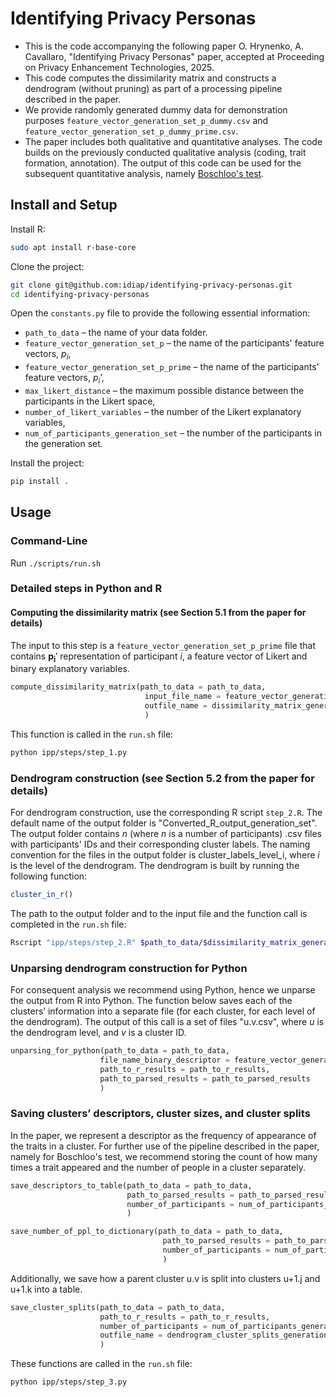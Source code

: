<!--
SPDX-FileCopyrightText: 2024 © Idiap Research Institute <contact@idiap.ch>
SPDX-FileContributor: Olena Hrynenko <olena.hrynenko@idiap.ch>

SPDX-License-Identifier: GPL-3.0-only
-->

# Identifying Privacy Personas

- This is the code accompanying the following paper O. Hrynenko, A. Cavallaro, "Identifying Privacy Personas" paper, accepted at Proceeding on Privacy Enhancement Technologies, 2025.
- This code computes the dissimilarity matrix and constructs a dendrogram (without pruning) as part of a processing pipeline described in the paper.
- We provide randomly generated dummy data for demonstration purposes `feature_vector_generation_set_p_dummy.csv` and `feature_vector_generation_set_p_dummy_prime.csv`.
- The paper includes both qualitative and quantitative analyses. The code builds on the previously conducted qualitative analysis (coding, trait formation, annotation). The output of this code can be used for the subsequent quantitative analysis, namely [Boschloo's test](https://docs.scipy.org/doc/scipy/reference/generated/scipy.stats.boschloo_exact.html).


## Install and Setup

Install R:

```bash
sudo apt install r-base-core
```

Clone the project:

```bash
git clone git@github.com:idiap/identifying-privacy-personas.git
cd identifying-privacy-personas
```

Open the `constants.py` file to provide the following essential information:

- `path_to_data` – the name of your data folder.
- `feature_vector_generation_set_p` – the name of the participants' feature vectors, $p_i$,
- `feature_vector_generation_set_p_prime` – the name of the participants' feature vectors, $p_i’$,
- `max_likert_distance` – the maximum possible distance between the participants in the Likert space,
- `number_of_likert_variables` – the number of the Likert explanatory variables,
- `num_of_participants_generation_set` – the number of the participants in the generation set.

Install the project:

```bash
pip install .
```

## Usage

### Command-Line

Run `./scripts/run.sh`

### Detailed steps in Python and R

#### Computing the dissimilarity matrix (see Section 5.1 from the paper for details)

The input to this step is a `feature_vector_generation_set_p_prime` file that contains $\bm{p_i}'$ representation of participant $i$, a feature vector of Likert and binary explanatory variables.

```python
compute_dissimilarity_matrix(path_to_data = path_to_data, 
                              input_file_name = feature_vector_generation_set_p_prime,
                              outfile_name = dissimilarity_matrix_generation_set
                              )
```

This function is called in the `run.sh` file:

```bash
python ipp/steps/step_1.py
```

### Dendrogram construction (see Section 5.2 from the paper for details)

For dendrogram construction, use the corresponding R script `step_2.R`. The default name of the output folder is "Converted_R_output_generation_set". The output folder contains $n$ (where $n$ is a number of participants) .csv files with participants' IDs and their corresponding cluster labels. The naming convention for the files in the output folder is cluster_labels_level_i, where $i$ is the level of the dendrogram. The dendrogram is built by running the following function:

```R
cluster_in_r()
```

The path to the output folder and to the input file and the function call is completed in the `run.sh` file:

```bash
Rscript "ipp/steps/step_2.R" $path_to_data/$dissimilarity_matrix_generation_set $path_to_data/$path_to_r_results
```

### Unparsing dendrogram construction for Python

For consequent analysis we recommend using Python, hence we unparse the output from R into Python. The function below saves each of the clusters’ information into a separate file (for each cluster, for each level of the dendrogram). The output of this call is a set of files "u.v.csv", where $u$ is the dendrogram level, and $v$ is a cluster ID.

```python
unparsing_for_python(path_to_data = path_to_data, 
                    file_name_binary_descriptor = feature_vector_generation_set_p, 
                    path_to_r_results = path_to_r_results,
                    path_to_parsed_results = path_to_parsed_results
                    )
```

### Saving clusters’ descriptors, cluster sizes, and cluster splits

In the paper, we represent a descriptor as the frequency of appearance of the traits in a cluster. For further use of the pipeline described in the paper, namely for  Boschloo's test, we recommend storing the count of how many times a trait appeared and the number of people in a cluster separately.

```python
save_descriptors_to_table(path_to_data = path_to_data, 
                          path_to_parsed_results = path_to_parsed_results, 
                          number_of_participants = num_of_participants_generation_set
                          )

save_number_of_ppl_to_dictionary(path_to_data = path_to_data, 
                                  path_to_parsed_results = path_to_parsed_results, 
                                  number_of_participants = num_of_participants_generation_set
                                  )
```

Additionally, we save how a parent cluster u.v is split into clusters u+1.j and u+1.k into a table.

```python
save_cluster_splits(path_to_data = path_to_data, 
                    path_to_r_results = path_to_r_results, 
                    number_of_participants = num_of_participants_generation_set, 
                    outfile_name = dendrogram_cluster_splits_generation_set
                    )
```

These functions are called in the `run.sh` file:

```bash
python ipp/steps/step_3.py
```
